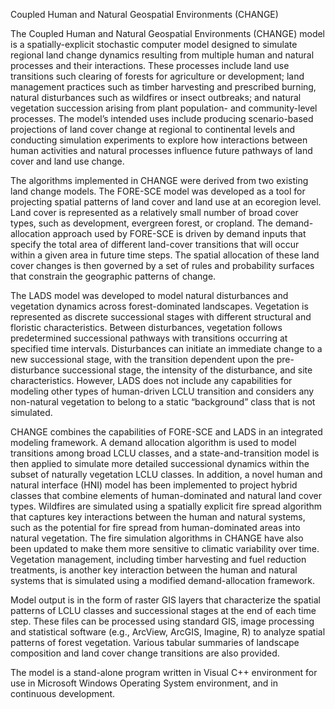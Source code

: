 Coupled Human and Natural Geospatial Environments (CHANGE)

The Coupled Human and Natural Geospatial Environments (CHANGE) model is a spatially-explicit stochastic computer model designed to simulate regional land change dynamics resulting from multiple human and natural processes and their interactions. These processes include land use transitions such clearing of forests for agriculture or development; land management practices such as timber harvesting and prescribed burning, natural disturbances such as wildfires or insect outbreaks; and natural vegetation succession arising from plant population- and community-level processes. The model’s intended uses include producing scenario-based projections of land cover change at regional to continental levels and conducting simulation experiments to explore how interactions between human activities and natural processes influence future pathways of land cover and land use change.

The algorithms implemented in CHANGE were derived from two existing land change models. The FORE-SCE model was developed as a tool for projecting spatial patterns of land cover and land use at an ecoregion level. Land cover is represented as a relatively small number of broad cover types, such as development, evergreen forest, or cropland. The demand-allocation approach used by FORE-SCE is driven by demand inputs that specify the total area of different land-cover transitions that will occur within a given area in future time steps. The spatial allocation of these land cover changes is then governed by a set of rules and probability surfaces that constrain the geographic patterns of change. 

The LADS model was developed to model natural disturbances and vegetation dynamics across forest-dominated landscapes. Vegetation is represented as discrete successional stages with different structural and floristic characteristics. Between disturbances, vegetation follows predetermined successional pathways with transitions occurring at specified time intervals. Disturbances can initiate an immediate change to a new successional stage, with the transition dependent upon the pre-disturbance successional stage, the intensity of the disturbance, and site characteristics. However, LADS does not include any capabilities for modeling other types of human-driven LCLU transition and considers any non-natural vegetation to belong to a static “background” class that is not simulated.

CHANGE combines the capabilities of FORE-SCE and LADS in an integrated modeling framework. A demand allocation algorithm is used to model transitions among broad LCLU classes, and a state-and-transition model is then applied to simulate more detailed successional dynamics within the subset of naturally vegetation LCLU classes. In addition, a novel human and natural interface (HNI) model has been implemented to project hybrid classes that combine elements of human-dominated and natural land cover types. Wildfires are simulated using a spatially explicit fire spread algorithm that captures key interactions between the human and natural systems, such as the potential for fire spread from human-dominated areas into natural vegetation. The fire simulation algorithms in CHANGE have also been updated to make them more sensitive to climatic variability over time. Vegetation management, including timber harvesting and fuel reduction treatments, is another key interaction between the human and natural systems that is simulated using a modified demand-allocation framework. 

Model output is in the form of raster GIS layers that characterize the spatial patterns of LCLU classes and successional stages at the end of each time step. These files can be processed using standard GIS, image processing and statistical software (e.g., ArcView, ArcGIS, Imagine, R) to analyze spatial patterns of forest vegetation. Various tabular summaries of landscape composition and land cover change transitions are also provided.

The model is a stand-alone program written in Visual C++ environment for use in Microsoft Windows Operating System environment, and in continuous development.
